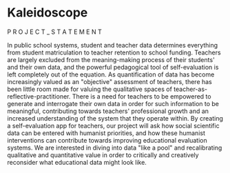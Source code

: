 # Kaleidoscope
P R O J E C T _ S T A T E M E N T

In public school systems, student and teacher data determines everything from student matriculation to teacher retention to school funding. Teachers are largely excluded from the meaning-making process of their students' and their own data, and the powerful pedagogical tool of self-evaluation is left completely out of the equation. As quantification of data has become increasingly valued as an "objective" assessment of teachers, there has been little room made for valuing the qualitative spaces of teacher-as-reflective-practitioner. There is a need for teachers to be empowered to generate and interrogate their own data in order for such information to be meaningful, contributing towards teachers' professional growth and an increased understanding of the system that they operate within. By creating a self-evaluation app for teachers, our project will ask how social scientific data can be entered with humanist priorities, and how these humanist interventions can contribute towards improving educational evaluation systems. We are interested in diving into data "like a pool" and recalibrating qualitative and quantitative value in order to critically and creatively reconsider what educational data might look like. 

